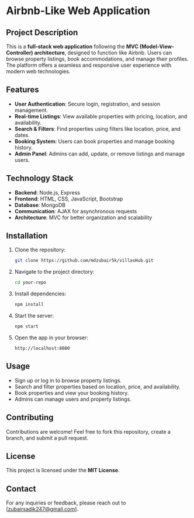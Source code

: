 # Airbnb-Like Web Application

## Project Description
This is a **full-stack web application** following the **MVC (Model-View-Controller) architecture**, designed to function like Airbnb. Users can browse property listings, book accommodations, and manage their profiles. The platform offers a seamless and responsive user experience with modern web technologies.

## Features
- **User Authentication**: Secure login, registration, and session management.
- **Real-time Listings**: View available properties with pricing, location, and availability.
- **Search & Filters**: Find properties using filters like location, price, and dates.
- **Booking System**: Users can book properties and manage booking history.
- **Admin Panel**: Admins can add, update, or remove listings and manage users.

## Technology Stack
- **Backend**: Node.js, Express
- **Frontend**: HTML, CSS, JavaScript, Bootstrap
- **Database**: MongoDB
- **Communication**: AJAX for asynchronous requests
- **Architecture**: MVC for better organization and scalability

## Installation
1. Clone the repository:
   ```sh
   git clone https://github.com/mdzubair5k/villasHub.git
   ```
2. Navigate to the project directory:
   ```sh
   cd your-repo
   ```
3. Install dependencies:
   ```sh
   npm install
   ```
4. Start the server:
   ```sh
   npm start
   ```
5. Open the app in your browser:
   ```
   http://localhost:8080
   ```

## Usage
- Sign up or log in to browse property listings.
- Search and filter properties based on location, price, and availability.
- Book properties and view your booking history.
- Admins can manage users and property listings.

## Contributing
Contributions are welcome! Feel free to fork this repository, create a branch, and submit a pull request.

## License
This project is licensed under the **MIT License**.

## Contact
For any inquiries or feedback, please reach out to [zubairsadik247@gmail.com].
